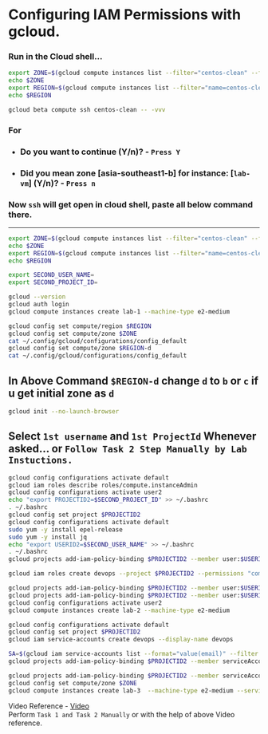 # Configuring IAM Permissions with gcloud.

### Run in the Cloud shell...

```bash
export ZONE=$(gcloud compute instances list --filter="centos-clean" --format "get(zone)" | awk -F/ '{print $NF}')
echo $ZONE
export REGION=$(gcloud compute instances list --filter="name=centos-clean" --format="value(zone)" | awk -F'-' '{print $1"-"$2}')
echo $REGION

gcloud beta compute ssh centos-clean -- -vvv
``` 
### For
- ### Do you want to continue (Y/n)? - `Press Y`
- ### Did you mean zone [asia-southeast1-b] for instance: [`lab-vm`] (Y/n)? - `Press n`

### Now `ssh` will get open in cloud shell, paste all below command there.
---
```bash
export ZONE=$(gcloud compute instances list --filter="centos-clean" --format "get(zone)" | awk -F/ '{print $NF}')
echo $ZONE
export REGION=$(gcloud compute instances list --filter="name=centos-clean" --format="value(zone)" | awk -F'-' '{print $1"-"$2}')
echo $REGION
```
```bash
export SECOND_USER_NAME=
export SECOND_PROJECT_ID=
```
```bash
gcloud --version
gcloud auth login
gcloud compute instances create lab-1 --machine-type e2-medium

gcloud config set compute/region $REGION
gcloud config set compute/zone $ZONE
cat ~/.config/gcloud/configurations/config_default
gcloud config set compute/zone $REGION-d
cat ~/.config/gcloud/configurations/config_default
```
In Above Command `$REGION-d` change `d` to `b` or `c` if u get initial zone as `d`
---
```bash
gcloud init --no-launch-browser
```
Select `1st username` and `1st ProjectId` Whenever asked... or `Follow Task 2 Step Manually by Lab Instuctions.`
---
```bash
gcloud config configurations activate default
gcloud iam roles describe roles/compute.instanceAdmin
gcloud config configurations activate user2
echo "export PROJECTID2=$SECOND_PROJECT_ID" >> ~/.bashrc
. ~/.bashrc
gcloud config set project $PROJECTID2
gcloud config configurations activate default
sudo yum -y install epel-release
sudo yum -y install jq
echo "export USERID2=$SECOND_USER_NAME" >> ~/.bashrc
. ~/.bashrc
gcloud projects add-iam-policy-binding $PROJECTID2 --member user:$USERID2 --role=roles/viewer

gcloud iam roles create devops --project $PROJECTID2 --permissions "compute.instances.create,compute.instances.delete,compute.instances.start,compute.instances.stop,compute.instances.update,compute.disks.create,compute.subnetworks.use,compute.subnetworks.useExternalIp,compute.instances.setMetadata,compute.instances.setServiceAccount"

gcloud projects add-iam-policy-binding $PROJECTID2 --member user:$USERID2 --role=roles/iam.serviceAccountUser
gcloud projects add-iam-policy-binding $PROJECTID2 --member user:$USERID2 --role=projects/$PROJECTID2/roles/devops
gcloud config configurations activate user2
gcloud compute instances create lab-2 --machine-type e2-medium

gcloud config configurations activate default
gcloud config set project $PROJECTID2
gcloud iam service-accounts create devops --display-name devops

SA=$(gcloud iam service-accounts list --format="value(email)" --filter "displayName=devops")
gcloud projects add-iam-policy-binding $PROJECTID2 --member serviceAccount:$SA --role=roles/iam.serviceAccountUser

gcloud projects add-iam-policy-binding $PROJECTID2 --member serviceAccount:$SA --role=roles/compute.instanceAdmin
gcloud config set compute/zone $ZONE
gcloud compute instances create lab-3  --machine-type e2-medium --service-account $SA --scopes "https://www.googleapis.com/auth/compute"
```

Video Reference - [Video](https://youtu.be/gk-EHp9kKns) <br>
Perform `Task 1 and Task 2 Manually` or with the help of above Video reference.







